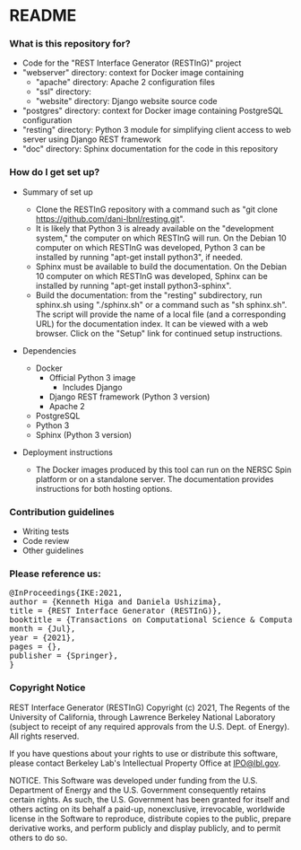 # README #

### What is this repository for? ###

* Code for the "REST Interface Generator (RESTInG)" project
* "webserver" directory: context for Docker image containing
    * "apache" directory: Apache 2 configuration files
    * "ssl" directory:
    * "website" directory: Django website source code
* "postgres" directory: context for Docker image containing PostgreSQL configuration    
* "resting" directory: Python 3 module for simplifying client access to web server using Django REST framework
* "doc" directory: Sphinx documentation for the code in this repository

### How do I get set up? ###

* Summary of set up
    * Clone the RESTInG repository with a command such as "git clone https://github.com/dani-lbnl/resting.git".
    * It is likely that Python 3 is already available on the "development system," the computer on which RESTInG will run. On the Debian 10 computer on which RESTInG was developed, Python 3 can be installed by running "apt-get install python3", if needed.
    * Sphinx must be available to build the documentation. On the Debian 10 computer on which RESTInG was developed, Sphinx can be installed by running "apt-get install python3-sphinx".
    * Build the documentation: from the "resting" subdirectory, run sphinx.sh using "./sphinx.sh" or a command such as "sh sphinx.sh". The script will provide the name of a local file (and a corresponding URL) for the documentation index. It can be viewed with a web browser. Click on the "Setup" link for continued setup instructions.
* Dependencies
    * Docker
        * Official Python 3 image
            * Includes Django
        * Django REST framework (Python 3 version)
        * Apache 2
	* PostgreSQL
    * Python 3
    * Sphinx (Python 3 version)
    
* Deployment instructions
    * The Docker images produced by this tool can run on the NERSC Spin platform or on a standalone server. The documentation provides instructions for both hosting options.
    
### Contribution guidelines ###
* Writing tests
* Code review
* Other guidelines

### Please reference us:
 <div class="row">
      <pre class="col-md-offset-2 col-md-8">
@InProceedings{IKE:2021,
author = {Kenneth Higa and Daniela Ushizima},
title = {REST Interface Generator (RESTInG)},
booktitle = {Transactions on Computational Science & Computational Intelligence, Series Ed.: H. R. Arabina},
month = {Jul},
year = {2021},
pages = {},
publisher = {Springer},
}      </pre>
    </div>
 
### Copyright Notice ###

REST Interface Generator (RESTInG) Copyright (c) 2021, The
Regents of the University of California, through Lawrence Berkeley
National Laboratory (subject to receipt of any required approvals
from the U.S. Dept. of Energy). All rights reserved.

If you have questions about your rights to use or distribute this software,
please contact Berkeley Lab's Intellectual Property Office at
IPO@lbl.gov.

NOTICE.  This Software was developed under funding from the U.S. Department
of Energy and the U.S. Government consequently retains certain rights.  As
such, the U.S. Government has been granted for itself and others acting on
its behalf a paid-up, nonexclusive, irrevocable, worldwide license in the
Software to reproduce, distribute copies to the public, prepare derivative 
works, and perform publicly and display publicly, and to permit others to do so.
